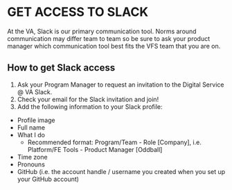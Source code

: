 # GET ACCESS TO SLACK
At the VA, Slack is our primary communication tool. Norms around communication may differ team to team so be sure to ask your product manager which communication tool best fits the VFS team that you are on.
## How to get Slack access
1. Ask your Program Manager to request an invitation to the Digital Service @ VA Slack.
2. Check your email for the Slack invitation and join!
3. Add the following information to your Slack profile:
- Profile image
- Full name
- What I do
  - Recommended format: Program/Team - Role [Company], i.e. Platform/FE Tools - Product Manager [Oddball]
- Time zone
- Pronouns
- GitHub (i.e. the account handle / username you created when you set up your GitHub account)
